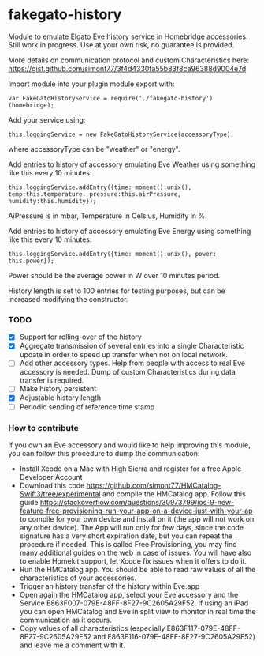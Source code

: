 # fakegato-history
Module to emulate Elgato Eve history service in Homebridge accessories. Still work in progress. Use at your own risk, no guarantee is provided.

More details on communication protocol and custom Characteristics here: https://gist.github.com/simont77/3f4d4330fa55b83f8ca96388d9004e7d

Import module into your plugin module export with:

    var FakeGatoHistoryService = require('./fakegato-history')(homebridge);

Add your service using:

    this.loggingService = new FakeGatoHistoryService(accessoryType);
       
where accessoryType can be "weather" or "energy".
        
        
Add entries to history of accessory emulating Eve Weather using something like this every 10 minutes:

	this.loggingService.addEntry({time: moment().unix(), temp:this.temperature, pressure:this.airPressure, humidity:this.humidity});
	

AiPressure is in mbar, Temperature in Celsius, Humidity in %.

Add entries to history of accessory emulating Eve Energy using something like this every 10 minutes:

    this.loggingService.addEntry({time: moment().unix(), power: this.power}); 
    
Power should be the average power in W over 10 minutes period.

History length is set to 100 entries for testing purposes, but can be increased modifying the constructor.

### TODO

- [x] Support for rolling-over of the history
- [x] Aggregate transmission of several entries into a single Characteristic update in order to speed up transfer when not on local network.
- [ ] Add other accessory types. Help from people with access to real Eve accessory is needed. Dump of custom Characteristics during data transfer is required.
- [ ] Make history persistent 
- [x] Adjustable history length
- [ ] Periodic sending of reference time stamp

### How to contribute

If you own an Eve accessory and would like to help improving this module, you can follow this procedure to dump the communication:

- Install Xcode on a Mac with High Sierra and register for a free Apple Developer Account
- Download this code https://github.com/simont77/HMCatalog-Swift3/tree/experimental and compile the HMCatalog app. Follow this guide https://stackoverflow.com/questions/30973799/ios-9-new-feature-free-provisioning-run-your-app-on-a-device-just-with-your-ap to compile for your own device and install on it (the app will not work on any other device). The App will run only for few days, since the code signature has a very short expiration date, but you can repeat the procedure if needed. This is called Free Provisioning, you may find many additional guides on the web in case of issues. You will have also to enable Homekit support, let Xcode fix issues when it offers to do it.
- Run the HMCatalog app. You should be able to read raw values of all the characteristics of your accessories.
- Trigger an history transfer of the history within Eve.app
- Open again the HMCatalog app, select your Eve accessory and the Service E863F007-079E-48FF-8F27-9C2605A29F52. If using an iPad you can open HMCatalog and Eve in split view to monitor in real time the communication as it occurs.
- Copy values of all characteristics (especially E863F117-079E-48FF-8F27-9C2605A29F52 and E863F116-079E-48FF-8F27-9C2605A29F52) and leave me a comment with it.
